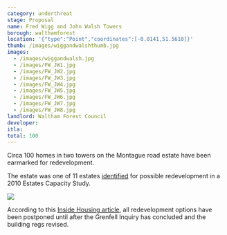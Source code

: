 ```yaml
---
category: underthreat
stage: Proposal
name: Fred Wigg and John Walsh Towers
borough: walthamforest
location: '{"type":"Point","coordinates":[-0.0141,51.5610]}'
thumb: /images/wiggandwalshthumb.jpg
images:
  - /images/wiggandwalsh.jpg
  - /images/FW_JW1.jpg
  - /images/FW_JW2.jpg
  - /images/FW_JW3.jpg
  - /images/FW_JW4.jpg
  - /images/FW_JW5.jpg
  - /images/FW_JW6.jpg
  - /images/FW_JW7.jpg
  - /images/FW_JW8.jpg
landlord: Waltham Forest Council
developer:
itla:
total: 100
---
```

Circa 100 homes in two towers on the Montague road estate have been earmarked for redevelopment.

The estate was one of 11 estates [identified](https://democracy.walthamforest.gov.uk/documents/s10654/4.2.%20LSP%20report%20-%20Estates%20Review.pdf) for possible redevelopment in a 2010 Estates Capacity Study.

![](/images/11estates.png)

According to this <a href="https://www.insidehousing.co.uk/news/news/council-puts-refurbishment-on-hold-as-fire-safety-raises-costs-54857">Inside Housing article</a>, all redevelopment options have been postponed until after the Grenfell Inquiry has concluded and the building regs revised.
